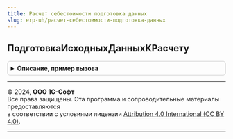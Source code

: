 ```yaml
---
title: Расчет себестоимости подготовка данных
slug: erp-uh/расчет-себестоимости-подготовка-данных
---
```



## ПодготовкаИсходныхДанныхКРасчету
<details style="margin: 1em 0; padding: 0.5em; border: 1px solid #ccc; border-radius: 6px;">

<summary style="font-weight: bold; cursor: pointer;">Описание, пример вызова</summary>

```bsl

// Этап подготовки к расчету
//
// Параметры:
//	ПараметрыРасчета - Структура - параметры расчета себестоимости
//
Процедура ПодготовкаИсходныхДанныхКРасчету(ПараметрыРасчета) Экспорт
```

Пример вызова
```bsl
РасчетСебестоимостиПодготовкаДанных.ПодготовкаИсходныхДанныхКРасчету(ПараметрыРасчета) 
```
</details>

---

© 2024, **ООО 1С-Софт**  
Все права защищены. Эта программа и сопроводительные материалы предоставляются  
в соответствии с условиями лицензии [Attribution 4.0 International (CC BY 4.0)](https://creativecommons.org/licenses/by/4.0/legalcode).

---
